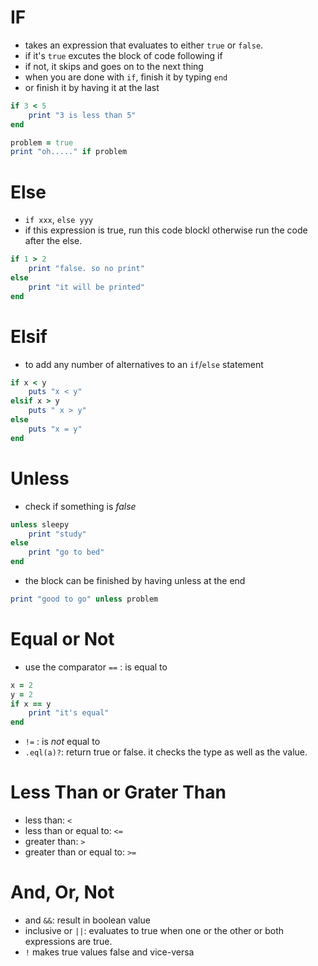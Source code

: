 # IF

- takes an expression that evaluates to either ```true``` or ```false```.
- if it's ```true``` excutes the block of code following if
- if not, it skips and goes on to the next thing
- when you are done with ```if```, finish it by typing ```end```
- or finish it by having it at the last

```rb
if 3 < 5
    print "3 is less than 5"
end

problem = true
print "oh....." if problem
```

# Else

- ```if xxx```, ```else yyy```
- if this expression is true, run this code blockl otherwise run the code after the else.

```rb
if 1 > 2
    print "false. so no print"
else 
    print "it will be printed"
end
```

# Elsif

- to add any number of alternatives to an ```if```/```else``` statement

```rb
if x < y
    puts "x < y"
elsif x > y
    puts " x > y"
else 
    puts "x = y"
end
```

# Unless

- check if something is *false*

``` rb
unless sleepy
    print "study"
else 
    print "go to bed"
end
```

- the block can be finished by having unless at the end

```rb problem = false
print "good to go" unless problem 
```

# Equal or Not

- use the comparator ```==``` : is equal to

``` rb
x = 2
y = 2
if x == y
    print "it's equal"
end
```

- ```!=``` : is *not* equal to
- ```.eql(a)?```: return true or false. it checks the type as well as the value.

# Less Than or Grater Than

- less than: ```<```
- less than or equal to: ```<=```
- greater than: ```>```
- greater than or equal to: ```>=```

# And, Or, Not

- and ```&&```: result in boolean value
- inclusive or ```||```: evaluates to true when one or the other or both expressions are true.
- ```!``` makes true values false and vice-versa
